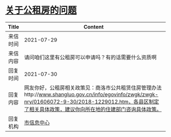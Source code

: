 # <a href="http://www.shangluo.gov.cn/zmhd/ldxxxx.jsp?urltype=leadermail.LeaderMailContentUrl&wbtreeid=1112&leadermailid=7598">关于公租房的问题</a>
|Title|Content|
|:---:|---|
|来信时间|2021-07-29|
|来信内容|请问咱们这里有公租房可以申请吗？有的话需要什么资质啊|
|回复时间|2021-07-30|
|回复内容|网友你好，公租房相关政策见：商洛市公共租赁住房管理办法http://www.shangluo.gov.cn/info/egovinfo/zwgk/zwgk-nry/01606072-9-30/2018-1229012.htm，各县区制定了相关具体政策，建议你向所在地的住建部门咨询具体政策。|
|回复机构|<a href="../../categories/agencies/市信息中心.md">市信息中心</a>|
